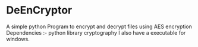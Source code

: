 # DeEnCryptor
A simple python Program to encrypt and decrypt files using AES encryption
Dependencies :- python library cryptography
I also have a executable for windows.

